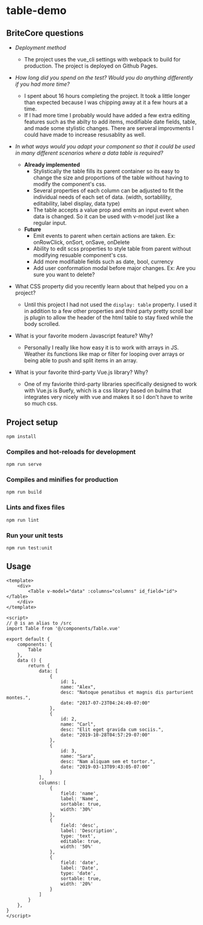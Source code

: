 # table-demo

## BriteCore questions
* _Deployment method_
   * The project uses the vue_cli settings with webpack to build for production. The project is deployed on Github Pages.
* _How long did you spend on the test? Would you do anything differently if you had more time?_
    * I spent about 16 hours completing the project. It took a little longer than expected because I was chipping away at it a few hours at a time. 
    * If I had more time I probably would have added a few extra editing features such as the abilty to add items, modifiable date fields, table, and made some stylistic changes. There are serveral improvments I could have made to increase resusablity as well.

* _In what ways would you adapt your component so that it could be used in many different scenarios where a data table is
required?_
    * __Already implemented__
        * Stylistically the table fills its parent container so its easy to change the size and proportions of the table without having to modify the component's css.
        * Several properties of each column can be adjusted to fit the individual needs of each set of data. (width, sortablility, editability, label display, data type)
        * The table accepts a value prop and emits an input event when data is changed. So it can be used with v-model just like a regular input.
    * __Future__
        * Emit events to parent when certain actions are taken. Ex: onRowClick, onSort, onSave, onDelete
        * Ability to edit scss properties to style table from parent without modifying resuable component's css.
        * Add more modifiable fields such as date, bool, currency
        * Add user conformation modal before major changes. Ex: Are you sure you want to delete?
* What CSS property did you recently learn about that helped you on a project?
    * Until this project I had not used the `display: table` property. I used it in addition to a few other properties and third party pretty scroll bar js plugin to allow the header of the html table to stay fixed while the body scrolled.
* What is your favorite modern Javascript feature? Why?
    * Personally I really like how easy it is to work with arrays in JS. Weather its functions like map or filter for looping over arrays or being able to push and split items in an array.
* What is your favorite third-party Vue.js library? Why?
    * One of my faviorite third-party libraries specifically designed to work with Vue.js is Buefy, which is a css library based on bulma that integrates very nicely with vue and makes it so I don't have to write so much css.




## Project setup
```
npm install
```

### Compiles and hot-reloads for development
```
npm run serve
```

### Compiles and minifies for production
```
npm run build
```

### Lints and fixes files
```
npm run lint
```

### Run your unit tests
```
npm run test:unit
```

## Usage
```
<template>
    <div>
        <Table v-model="data" :columns="columns" id_field="id"></Table>
    </div>
</template>

<script>
// @ is an alias to /src
import Table from '@/components/Table.vue'

export default {
    components: {
        Table
    },
    data () {
        return {
            data: [
                {
                    id: 1,
                    name: "Alex",
                    desc: "Natoque penatibus et magnis dis parturient montes.",
                    date: "2017-07-23T04:24:49-07:00"
                },
                {
                    id: 2,
                    name: "Carl",
                    desc: "Elit eget gravida cum sociis.",
                    date: "2019-10-28T04:57:29-07:00"
                },
                {
                    id: 3,
                    name: "Sara",
                    desc: "Nam aliquam sem et tortor.",
                    date: "2019-03-13T09:43:05-07:00"
                }
            ],
            columns: [
                {
                    field: 'name',
                    label: 'Name',
                    sortable: true,
                    width: '30%'
                },
                {
                    field: 'desc',
                    label: 'Description',
                    type: 'text',
                    editable: true,
                    width: '50%'
                },
                {
                    field: 'date',
                    label: 'Date',
                    type: 'date',
                    sortable: true,
                    width: '20%'
                }
            ]
        }
    },
}
</script>


```


